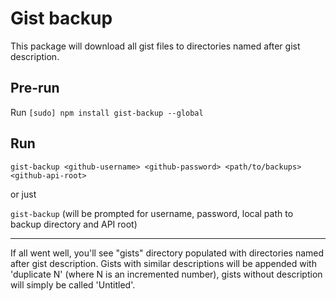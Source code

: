 # Gist backup

This package will download all gist files to directories named after gist description.

Pre-run
---

Run `[sudo] npm install gist-backup --global`

Run
---

`gist-backup <github-username> <github-password> <path/to/backups> <github-api-root>`

or just

`gist-backup` (will be prompted for username, password, local path to backup directory and API root)

---

If all went well, you'll see "gists" directory populated with directories named after gist description.
Gists with similar descriptions will be appended with 'duplicate N' (where N is an incremented number), gists without description will simply be called 'Untitled'.
